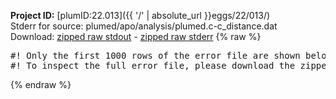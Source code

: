 **Project ID:** [plumID:22.013]({{ '/' | absolute_url }}eggs/22/013/)  
Stderr for source:  plumed/apo/analysis/plumed.c-c_distance.dat   
Download: [zipped raw stdout](plumed.c-c_distance.dat.plumed_master.stdout.txt.zip) - [zipped raw stderr](plumed.c-c_distance.dat.plumed_master.stderr.txt.zip) 
{% raw %}
<pre>
#! Only the first 1000 rows of the error file are shown below
#! To inspect the full error file, please download the zipped raw stderr file above
</pre>
{% endraw %}
